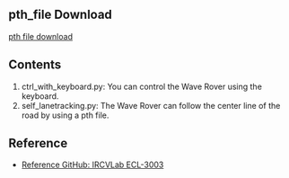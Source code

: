 ## pth_file Download

[pth file download](https://drive.google.com/file/d/11bUNvItHpPUm0wBu_FwN6G-8PyS9BxvC/view?usp=drive_link)

## Contents
1. ctrl_with_keyboard.py: You can control the Wave Rover using the keyboard.
2. self_lanetracking.py: The Wave Rover can follow the center line of the road by using a pth file.

## Reference
- [Reference GitHub: IRCVLab ECL-3003](https://github.com/IRCVLab/HYU-ECL3003)
